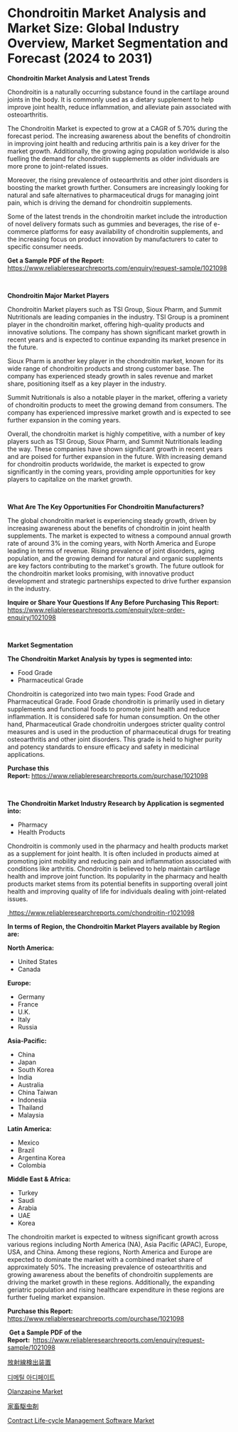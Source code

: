 <p><h1>Chondroitin Market Analysis and Market Size: Global Industry Overview, Market Segmentation and Forecast (2024 to 2031)</h1></p><p><strong>Chondroitin Market Analysis and Latest Trends</strong></p>
<p><p>Chondroitin is a naturally occurring substance found in the cartilage around joints in the body. It is commonly used as a dietary supplement to help improve joint health, reduce inflammation, and alleviate pain associated with osteoarthritis.</p><p>The Chondroitin Market is expected to grow at a CAGR of 5.70% during the forecast period. The increasing awareness about the benefits of chondroitin in improving joint health and reducing arthritis pain is a key driver for the market growth. Additionally, the growing aging population worldwide is also fuelling the demand for chondroitin supplements as older individuals are more prone to joint-related issues.</p><p>Moreover, the rising prevalence of osteoarthritis and other joint disorders is boosting the market growth further. Consumers are increasingly looking for natural and safe alternatives to pharmaceutical drugs for managing joint pain, which is driving the demand for chondroitin supplements.</p><p>Some of the latest trends in the chondroitin market include the introduction of novel delivery formats such as gummies and beverages, the rise of e-commerce platforms for easy availability of chondroitin supplements, and the increasing focus on product innovation by manufacturers to cater to specific consumer needs.</p></p>
<p><strong>Get a Sample PDF of the Report:&nbsp;</strong> <a href="https://www.reliableresearchreports.com/enquiry/request-sample/1021098">https://www.reliableresearchreports.com/enquiry/request-sample/1021098</a></p>
<p>&nbsp;</p>
<p><strong>Chondroitin Major Market Players</strong></p>
<p><p>Chondroitin Market players such as TSI Group, Sioux Pharm, and Summit Nutritionals are leading companies in the industry. TSI Group is a prominent player in the chondroitin market, offering high-quality products and innovative solutions. The company has shown significant market growth in recent years and is expected to continue expanding its market presence in the future.</p><p>Sioux Pharm is another key player in the chondroitin market, known for its wide range of chondroitin products and strong customer base. The company has experienced steady growth in sales revenue and market share, positioning itself as a key player in the industry.</p><p>Summit Nutritionals is also a notable player in the market, offering a variety of chondroitin products to meet the growing demand from consumers. The company has experienced impressive market growth and is expected to see further expansion in the coming years.</p><p>Overall, the chondroitin market is highly competitive, with a number of key players such as TSI Group, Sioux Pharm, and Summit Nutritionals leading the way. These companies have shown significant growth in recent years and are poised for further expansion in the future. With increasing demand for chondroitin products worldwide, the market is expected to grow significantly in the coming years, providing ample opportunities for key players to capitalize on the market growth.</p></p>
<p>&nbsp;</p>
<p><strong>What Are The Key Opportunities For Chondroitin Manufacturers?</strong></p>
<p><p>The global chondroitin market is experiencing steady growth, driven by increasing awareness about the benefits of chondroitin in joint health supplements. The market is expected to witness a compound annual growth rate of around 3% in the coming years, with North America and Europe leading in terms of revenue. Rising prevalence of joint disorders, aging population, and the growing demand for natural and organic supplements are key factors contributing to the market's growth. The future outlook for the chondroitin market looks promising, with innovative product development and strategic partnerships expected to drive further expansion in the industry.</p></p>
<p><strong>Inquire or Share Your Questions If Any Before Purchasing This Report:</strong> <a href="https://www.reliableresearchreports.com/enquiry/pre-order-enquiry/1021098">https://www.reliableresearchreports.com/enquiry/pre-order-enquiry/1021098</a></p>
<p>&nbsp;</p>
<p><strong>Market Segmentation</strong></p>
<p><strong>The Chondroitin Market Analysis by types is segmented into:</strong></p>
<p><ul><li>Food Grade</li><li>Pharmaceutical Grade</li></ul></p>
<p><p>Chondroitin is categorized into two main types: Food Grade and Pharmaceutical Grade. Food Grade chondroitin is primarily used in dietary supplements and functional foods to promote joint health and reduce inflammation. It is considered safe for human consumption. On the other hand, Pharmaceutical Grade chondroitin undergoes stricter quality control measures and is used in the production of pharmaceutical drugs for treating osteoarthritis and other joint disorders. This grade is held to higher purity and potency standards to ensure efficacy and safety in medicinal applications.</p></p>
<p><strong>Purchase this Report:&nbsp;</strong><a href="https://www.reliableresearchreports.com/purchase/1021098">https://www.reliableresearchreports.com/purchase/1021098</a></p>
<p>&nbsp;</p>
<p><strong>The Chondroitin Market Industry Research by Application is segmented into:</strong></p>
<p><ul><li>Pharmacy</li><li>Health Products</li></ul></p>
<p><p>Chondroitin is commonly used in the pharmacy and health products market as a supplement for joint health. It is often included in products aimed at promoting joint mobility and reducing pain and inflammation associated with conditions like arthritis. Chondroitin is believed to help maintain cartilage health and improve joint function. Its popularity in the pharmacy and health products market stems from its potential benefits in supporting overall joint health and improving quality of life for individuals dealing with joint-related issues.</p></p>
<p><a href="https://www.reliableresearchreports.com/chondroitin-r1021098">&nbsp;https://www.reliableresearchreports.com/chondroitin-r1021098</a></p>
<p><strong>In terms of Region, the Chondroitin Market Players available by Region are:</strong></p>
<p>
    <p> <strong> North America: </strong>
        <ul>
            <li>United States</li>
            <li>Canada</li>
        </ul>
        </p> 
    <p> <strong> Europe: </strong>
        <ul>
            <li>Germany</li>
            <li>France</li>
            <li>U.K.</li>
            <li>Italy</li>
            <li>Russia</li>
        </ul>
        </p> 
    <p> <strong> Asia-Pacific: </strong>
        <ul>
            <li>China</li>
            <li>Japan</li>
            <li>South Korea</li>
            <li>India</li>
            <li>Australia</li>
            <li>China Taiwan</li>
            <li>Indonesia</li>
            <li>Thailand</li>
            <li>Malaysia</li>
        </ul>
        </p> 
    <p> <strong> Latin America: </strong>
        <ul>
            <li>Mexico</li>
            <li>Brazil</li>
            <li>Argentina Korea</li>
            <li>Colombia</li>
        </ul>
        </p> 
    <p> <strong> Middle East & Africa: </strong>
        <ul>
            <li>Turkey</li>
            <li>Saudi</li>
            <li>Arabia</li>
            <li>UAE</li>
            <li>Korea</li>
        </ul>
    </p>
    </p>
<p><p>The chondroitin market is expected to witness significant growth across various regions including North America (NA), Asia Pacific (APAC), Europe, USA, and China. Among these regions, North America and Europe are expected to dominate the market with a combined market share of approximately 50%. The increasing prevalence of osteoarthritis and growing awareness about the benefits of chondroitin supplements are driving the market growth in these regions. Additionally, the expanding geriatric population and rising healthcare expenditure in these regions are further fueling market expansion.</p></p>
<p><strong>Purchase this Report: </strong><a href="https://www.reliableresearchreports.com/purchase/1021098">https://www.reliableresearchreports.com/purchase/1021098</a></p>
<p>&nbsp;<strong>Get a Sample PDF of the Report:&nbsp;&nbsp;</strong><a href="https://www.reliableresearchreports.com/enquiry/request-sample/1021098">https://www.reliableresearchreports.com/enquiry/request-sample/1021098</a></p>
<p><strong></strong></p>
<p><p><a href="https://github.com/KaydenJohns1964/Market-Research-Report-List-1/blob/main/546313358144.md">放射線検出装置</a></p><p><a href="https://medium.com/@pepo3k/%EB%94%94%EB%A9%94%ED%8B%B8-%EC%95%84%EB%94%94%ED%8E%98%EC%9D%B4%ED%8A%B8-%EC%8B%9C%EC%9E%A5-%EC%8B%9C%EC%9E%A5-cagr-%EC%8B%9C%EC%9E%A5-%ED%8A%B8%EB%A0%8C%EB%93%9C-%EB%B0%8F-%EC%84%B1%EC%9E%A5-%EC%A0%84%EB%9E%B5%EC%97%90-%EB%8C%80%ED%95%9C-%ED%86%B5%EC%B0%B0%EB%A0%A5-97e5e56f9ab9">디메틸 아디페이트</a></p><p><a href="https://github.com/mancsybtousav/Market-Research-Report-List-2/blob/main/olanzapine-market.md">Olanzapine Market</a></p><p><a href="https://medium.com/@colinom7865/%E5%AE%B6%E7%95%9C%E9%A7%86%E8%99%AB%E8%96%AC%E5%B8%82%E5%A0%B4%E5%B1%95%E6%9C%9B-%E6%A5%AD%E7%95%8C%E3%81%AE%E6%A6%82%E8%A6%81%E3%81%A8%E4%BA%88%E6%B8%AC-2024%E5%B9%B4%E3%81%8B%E3%82%892031%E5%B9%B4-354c2b2a15a9">家畜駆虫剤</a></p><p><a href="https://medium.com/@alanpeterson1911/contract-life-cycle-management-software-market-insight-market-trends-growth-forecasted-from-2024-fdc9d1929bcf">Contract Life-cycle Management Software Market</a></p></p>